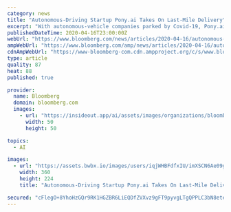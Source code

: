 ```yaml
---
category: news
title: "Autonomous-Driving Startup Pony.ai Takes On Last-Mile Delivery"
excerpt: "With autonomous-vehicle companies parked by Covid-19, Pony.ai has teamed up with Los Angeles-based e-commerce site Yamibuy to deliver packages and groceries in the city of Irvine. Yamibuy specializes in Asian foods and home goods."
publishedDateTime: 2020-04-16T23:00:00Z
webUrl: "https://www.bloomberg.com/news/articles/2020-04-16/autonomous-driving-startup-pony-ai-takes-on-last-mile-delivery"
ampWebUrl: "https://www.bloomberg.com/amp/news/articles/2020-04-16/autonomous-driving-startup-pony-ai-takes-on-last-mile-delivery"
cdnAmpWebUrl: "https://www-bloomberg-com.cdn.ampproject.org/c/s/www.bloomberg.com/amp/news/articles/2020-04-16/autonomous-driving-startup-pony-ai-takes-on-last-mile-delivery"
type: article
quality: 87
heat: 88
published: true

provider:
  name: Bloomberg
  domain: bloomberg.com
  images:
    - url: "https://insideout.app/ai/assets/images/organizations/bloomberg.com-50x50.jpg"
      width: 50
      height: 50

topics:
  - AI

images:
  - url: "https://assets.bwbx.io/images/users/iqjWHBFdfxIU/imXSCN6Ae09g/v1/360x-1.jpg"
    width: 360
    height: 224
    title: "Autonomous-Driving Startup Pony.ai Takes On Last-Mile Delivery"

secured: "cFlegO+8YhoHzGQr9RK1HGZBR6LiEQDfZVXvz9gFT9pyvgLTgQPPLC3bN8ete/Ux1a1lR2Eo377Nu6f7nZjlPvJ8a30vd6sfCJPnvLMqZfR757WGkQ23wnvS+GpgTn/69fxiVSDq1aPZcPsAzv5rXS3D0/PpzL6ytCXgcu2PRC+r72cp3LNOLhiZr8rfYwBw5XfsREPCocaWn5iJE3yg5F4S3DnvaQG609dNVf2RrqMasq9N8jQvPJ1mf39Jw5voOEJ7VmJHf1wHMB9DC15wMuCIATYaNQkijrrVYNN5wTVrmJSH6/wHU9Zog257yuzUGIP3/DFhfAQmXy8AK/CmGUZ+UoGOM02IgtwyA29U2QkYFO+Fy+WCxKpSyfInZDAjMyyNFWZ5QR0G6OOUyJ7K3Jsvxg2rdM10gLAsdsewk1rgTrfi8zpxz1+DcLOejo0iDg/KZPuR0SINTEq9ydEN5/Q4xZz9gIbNQOCe65oKsOg=;eUTrYCEDXJZAR5oCujSQUQ=="
---
```


